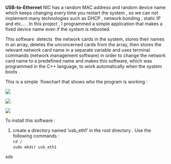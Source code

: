 **USB-to-Ethernet** NIC has a random MAC address and random device name which keeps changing every time you restart the system , so we can not implement many technologies such as DHCP , network bonding , static IP and etc... . In this project , I programmed a simple application that makes a fixed device name even if the system is rebooted. 

This software  detects  the network cards in the system, stores their names in an array, deletes the unconcerned cards from the array, then stores the relevant network card name in a separate variable and uses terminal commands (network management software) in order to change the network card name to a predefined name and makes this software, which was programmed in the C++ language, to work automatically when the system boots .

This is a simple  flowchart that shows who the program is working :

![](https://33333.cdn.cke-cs.com/kSW7V9NHUXugvhoQeFaf/images/36cb395164057f4eec163f0b74bda8f6fe70e445283df957.png)

![](https://33333.cdn.cke-cs.com/kSW7V9NHUXugvhoQeFaf/images/32b43e441533fe992e9948e967e34180291a58ac0bfca831.png)

![](https://33333.cdn.cke-cs.com/kSW7V9NHUXugvhoQeFaf/images/49f0156ec8fb1855a15641e6f15f419f2fad768543dac291.png)

To install this software :

1.  create a directory named ‘usb\_eth1’ in the root directory . Use the following commands :   
    `cd /`  
    `sudo mkdir usb_eth1`

sds
